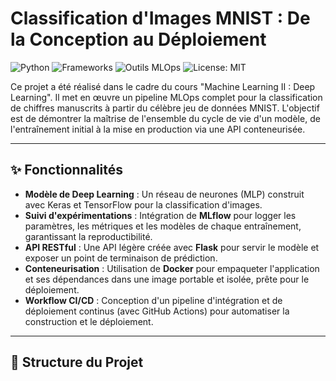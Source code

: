 # Classification d'Images MNIST : De la Conception au Déploiement

![Python](https://img.shields.io/badge/Python-3.9+-blue.svg)
![Frameworks](https://img.shields.io/badge/Frameworks-TensorFlow%20%7C%20Flask-orange.svg)
![Outils MLOps](https://img.shields.io/badge/MLOps-MLflow%20%7C%20Docker-blueviolet.svg)
![License: MIT](https://img.shields.io/badge/License-MIT-yellow.svg)

Ce projet a été réalisé dans le cadre du cours "Machine Learning II : Deep Learning". Il met en œuvre un pipeline MLOps complet pour la classification de chiffres manuscrits à partir du célèbre jeu de données MNIST. L'objectif est de démontrer la maîtrise de l'ensemble du cycle de vie d'un modèle, de l'entraînement initial à la mise en production via une API conteneurisée.

---

## ✨ Fonctionnalités

*   **Modèle de Deep Learning** : Un réseau de neurones (MLP) construit avec Keras et TensorFlow pour la classification d'images.
*   **Suivi d'expérimentations** : Intégration de **MLflow** pour logger les paramètres, les métriques et les modèles de chaque entraînement, garantissant la reproductibilité.
*   **API RESTful** : Une API légère créée avec **Flask** pour servir le modèle et exposer un point de terminaison de prédiction.
*   **Conteneurisation** : Utilisation de **Docker** pour empaqueter l'application et ses dépendances dans une image portable et isolée, prête pour le déploiement.
*   **Workflow CI/CD** : Conception d'un pipeline d'intégration et de déploiement continus (avec GitHub Actions) pour automatiser la construction et le déploiement.

---

## 📂 Structure du Projet